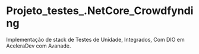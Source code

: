 # Projeto_testes_.NetCore_Crowdfynding
Implementação de stack de Testes de Unidade, Integrados, Com DIO em AceleraDev com Avanade.
